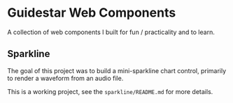 # Guidestar Web Components

A collection of web components I built for fun / practicality and to learn.

## Sparkline

The goal of this project was to build a mini-sparkline chart control, primarily to
render a waveform from an audio file.

This is a working project, see the `sparkline/README.md` for more details.
